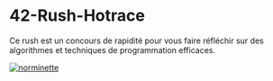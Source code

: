 # 42-Rush-Hotrace
Ce rush est un concours de rapidité pour vous faire réfléchir sur des algorithmes et techniques de programmation efficaces.

[![norminette](https://github.com/Alexdelia/42-Rush-Hotrace/actions/workflows/norminette.yml/badge.svg)](https://github.com/Alexdelia/42-Rush-Hotrace/actions/workflows/norminette.yml)
